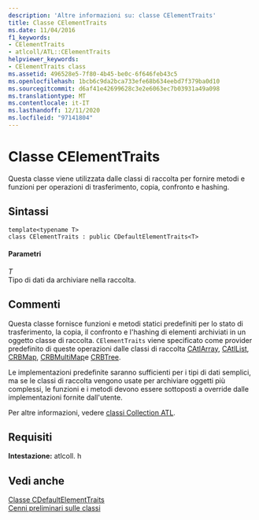 ```yaml
---
description: 'Altre informazioni su: classe CElementTraits'
title: Classe CElementTraits
ms.date: 11/04/2016
f1_keywords:
- CElementTraits
- atlcoll/ATL::CElementTraits
helpviewer_keywords:
- CElementTraits class
ms.assetid: 496528e5-7f80-4b45-be0c-6f646feb43c5
ms.openlocfilehash: 1bcb6c9da2bca733efe68b634eebd7f379ba0d10
ms.sourcegitcommit: d6af41e42699628c3e2e6063ec7b03931a49a098
ms.translationtype: MT
ms.contentlocale: it-IT
ms.lasthandoff: 12/11/2020
ms.locfileid: "97141804"
---
```

# <a name="celementtraits-class"></a>Classe CElementTraits

Questa classe viene utilizzata dalle classi di raccolta per fornire metodi e funzioni per operazioni di trasferimento, copia, confronto e hashing.

## <a name="syntax"></a>Sintassi

```
template<typename T>
class CElementTraits : public CDefaultElementTraits<T>
```

#### <a name="parameters"></a>Parametri

*T*<br/>
Tipo di dati da archiviare nella raccolta.

## <a name="remarks"></a>Commenti

Questa classe fornisce funzioni e metodi statici predefiniti per lo stato di trasferimento, la copia, il confronto e l'hashing di elementi archiviati in un oggetto classe di raccolta. `CElementTraits` viene specificato come provider predefinito di queste operazioni dalle classi di raccolta [CAtlArray](../../atl/reference/catlarray-class.md), [CAtlList](../../atl/reference/catllist-class.md), [CRBMap](../../atl/reference/crbmap-class.md), [CRBMultiMap](../../atl/reference/crbmultimap-class.md)e [CRBTree](../../atl/reference/crbtree-class.md).

Le implementazioni predefinite saranno sufficienti per i tipi di dati semplici, ma se le classi di raccolta vengono usate per archiviare oggetti più complessi, le funzioni e i metodi devono essere sottoposti a override dalle implementazioni fornite dall'utente.

Per altre informazioni, vedere [classi Collection ATL](../../atl/atl-collection-classes.md).

## <a name="requirements"></a>Requisiti

**Intestazione:** atlcoll. h

## <a name="see-also"></a>Vedi anche

[Classe CDefaultElementTraits](../../atl/reference/cdefaultelementtraits-class.md)<br/>
[Cenni preliminari sulle classi](../../atl/atl-class-overview.md)

